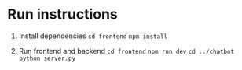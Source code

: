 # Run instructions
1. Install dependencies
`cd frontend`
`npm install`

2. Run frontend and backend
`cd frontend`
`npm run dev`
`cd ../chatbot`
`python server.py`